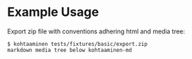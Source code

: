 # Example Usage

Export zip file with conventions adhering html and media tree:
```
$ kohtaaminen tests/fixtures/basic/export.zip
markdown media tree below kohtaaminen-md
```
